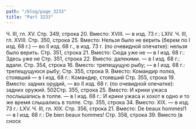 ```yaml
---
path: "/blog/page_3233"
title: "Part 3233"
---
```


Ч. III, гл. XV.
Стр. 349, строка 20.
Вместо: XVIII. — в изд. 73 г.: LXIV.
Ч. III, гл. XVIII.
Стр. 350, строка 25.
Вместо: Нельзя было не верить (берем по I изд. 68 г.) — во II изд. 68 г., в изд. 73 г. (по очевидной опечатке): нельзя было верить.
Стр. 351, строка 21.
Вместо: Сюда уже не — в I изд. 68 г.: Здесь уже не
Стр. 351, строка 22.
Вместо: далекими. — в I изд. 68 г.: вдали.
Стр. 354, строка 16.
Вместо: трепещущую рыбу; — в I изд. 68 г.: трепещущуюся рыбу;
Стр. 355, строка 9.
Вместо: Командир полка, стоявший — в I изд. 68 г.: Командир, стоявший
Стр. 355, строка 19.
Вместо: задних орудий, — во II изд. 68 г. (по очевидной опечатке): задних оружий.
502Стр. 355, строка 25.
Вместо: И крики ужаса послышались в толпе. — в I изд. 68 г.: И крики ужаса и хохот в одно и то же время слышались в толпе.
Стр. 355, строка 34.
Вместо: XIX. — в изд. 73 г.: LXV.
Ч. III, гл. XIX.
Стр. 356, строка 21.
Вместо: De beaux hommes!1 — в I изд. 68 г.: De bien beaux hommes!
Стр. 358, строка 39.
Вместо (в сноск
